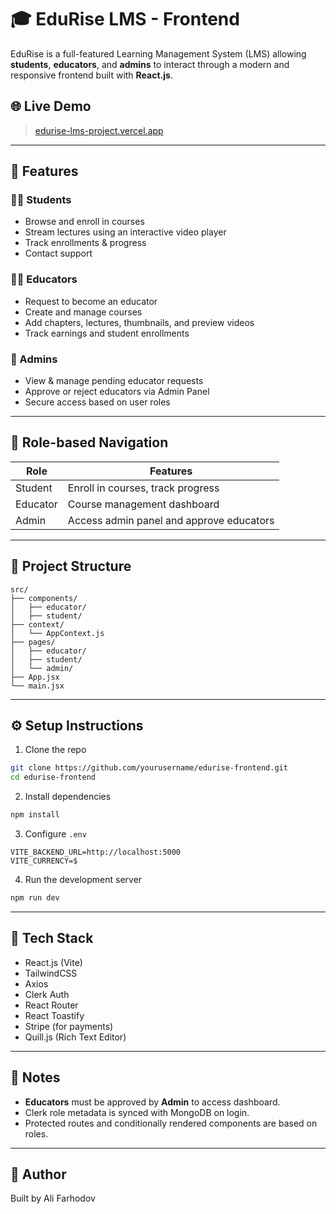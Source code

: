 # 🎓 EduRise LMS - Frontend

EduRise is a full-featured Learning Management System (LMS) allowing **students**, **educators**, and **admins** to interact through a modern and responsive frontend built with **React.js**.

## 🌐 Live Demo

> [edurise-lms-project.vercel.app](https://edurise-lms-project.vercel.app)

---

## 🚀 Features

### 👩‍🎓 Students
- Browse and enroll in courses
- Stream lectures using an interactive video player
- Track enrollments & progress
- Contact support

### 🧑‍🏫 Educators
- Request to become an educator
- Create and manage courses
- Add chapters, lectures, thumbnails, and preview videos
- Track earnings and student enrollments

### 🔐 Admins
- View & manage pending educator requests
- Approve or reject educators via Admin Panel
- Secure access based on user roles

---

## 🔑 Role-based Navigation

| Role | Features |
|------|----------|
| Student | Enroll in courses, track progress |
| Educator | Course management dashboard |
| Admin | Access admin panel and approve educators |

---

## 📁 Project Structure

```
src/
├── components/
│   ├── educator/
│   ├── student/
├── context/
│   └── AppContext.js
├── pages/
│   ├── educator/
│   ├── student/
│   └── admin/
├── App.jsx
└── main.jsx
```

---

## ⚙️ Setup Instructions

1. Clone the repo
```bash
git clone https://github.com/yourusername/edurise-frontend.git
cd edurise-frontend
```

2. Install dependencies
```bash
npm install
```

3. Configure `.env`

```
VITE_BACKEND_URL=http://localhost:5000
VITE_CURRENCY=$
```

4. Run the development server
```bash
npm run dev
```

---

## 🧪 Tech Stack

- React.js (Vite)
- TailwindCSS
- Axios
- Clerk Auth
- React Router
- React Toastify
- Stripe (for payments)
- Quill.js (Rich Text Editor)

---

## 📌 Notes

- **Educators** must be approved by **Admin** to access dashboard.
- Clerk role metadata is synced with MongoDB on login.
- Protected routes and conditionally rendered components are based on roles.

---

## 👥 Author

Built by Ali Farhodov